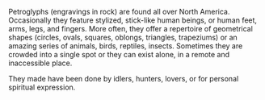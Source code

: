 Petroglyphs (engravings in rock) are found all over North America. Occasionally they feature stylized, stick-like human beings, or human feet, arms, legs, and fingers. More often, they offer a repertoire of geometrical shapes (circles, ovals, squares, oblongs, triangles, trapeziums) or an amazing series of animals, birds, reptiles, insects. Sometimes they are crowded into a single spot or they can exist alone, in a remote and inaccessible place.

They made have been done by idlers, hunters, lovers, or for personal spiritual expression.